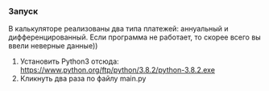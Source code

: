 ### Запуск

В калькуляторе реализованы два типа платежей: аннуальный и дифференцированный.
Если программа не работает, то скорее всего вы ввели неверные данные)) 

1. Установить Python3 отсюда: https://www.python.org/ftp/python/3.8.2/python-3.8.2.exe
2. Кликнуть два раза по файлу main.py

